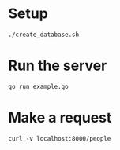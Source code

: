 # Setup

```
./create_database.sh
```

# Run the server

```
go run example.go
```

# Make a request

```
curl -v localhost:8000/people
```
